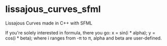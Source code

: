 # lissajous_curves_sfml
Lissajous Curves made in C++ with SFML

If you're solely interested in formula, there you go: x = sin(i * alpha); y = cos(i * beta); where i ranges from -π to π, alpha and beta are user-defined.
